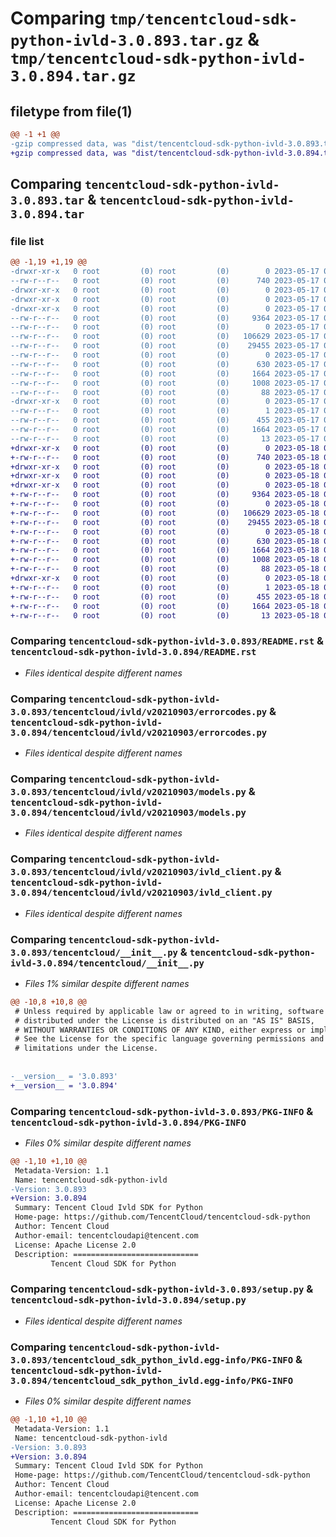 # Comparing `tmp/tencentcloud-sdk-python-ivld-3.0.893.tar.gz` & `tmp/tencentcloud-sdk-python-ivld-3.0.894.tar.gz`

## filetype from file(1)

```diff
@@ -1 +1 @@
-gzip compressed data, was "dist/tencentcloud-sdk-python-ivld-3.0.893.tar", last modified: Wed May 17 03:34:18 2023, max compression
+gzip compressed data, was "dist/tencentcloud-sdk-python-ivld-3.0.894.tar", last modified: Thu May 18 00:29:16 2023, max compression
```

## Comparing `tencentcloud-sdk-python-ivld-3.0.893.tar` & `tencentcloud-sdk-python-ivld-3.0.894.tar`

### file list

```diff
@@ -1,19 +1,19 @@
-drwxr-xr-x   0 root         (0) root         (0)        0 2023-05-17 03:34:18.000000 tencentcloud-sdk-python-ivld-3.0.893/
--rw-r--r--   0 root         (0) root         (0)      740 2023-05-17 03:34:18.000000 tencentcloud-sdk-python-ivld-3.0.893/README.rst
-drwxr-xr-x   0 root         (0) root         (0)        0 2023-05-17 03:34:18.000000 tencentcloud-sdk-python-ivld-3.0.893/tencentcloud/
-drwxr-xr-x   0 root         (0) root         (0)        0 2023-05-17 03:34:18.000000 tencentcloud-sdk-python-ivld-3.0.893/tencentcloud/ivld/
-drwxr-xr-x   0 root         (0) root         (0)        0 2023-05-17 03:34:18.000000 tencentcloud-sdk-python-ivld-3.0.893/tencentcloud/ivld/v20210903/
--rw-r--r--   0 root         (0) root         (0)     9364 2023-05-17 03:34:18.000000 tencentcloud-sdk-python-ivld-3.0.893/tencentcloud/ivld/v20210903/errorcodes.py
--rw-r--r--   0 root         (0) root         (0)        0 2023-05-17 03:34:18.000000 tencentcloud-sdk-python-ivld-3.0.893/tencentcloud/ivld/v20210903/__init__.py
--rw-r--r--   0 root         (0) root         (0)   106629 2023-05-17 03:34:18.000000 tencentcloud-sdk-python-ivld-3.0.893/tencentcloud/ivld/v20210903/models.py
--rw-r--r--   0 root         (0) root         (0)    29455 2023-05-17 03:34:18.000000 tencentcloud-sdk-python-ivld-3.0.893/tencentcloud/ivld/v20210903/ivld_client.py
--rw-r--r--   0 root         (0) root         (0)        0 2023-05-17 03:34:18.000000 tencentcloud-sdk-python-ivld-3.0.893/tencentcloud/ivld/__init__.py
--rw-r--r--   0 root         (0) root         (0)      630 2023-05-17 03:34:18.000000 tencentcloud-sdk-python-ivld-3.0.893/tencentcloud/__init__.py
--rw-r--r--   0 root         (0) root         (0)     1664 2023-05-17 03:34:18.000000 tencentcloud-sdk-python-ivld-3.0.893/PKG-INFO
--rw-r--r--   0 root         (0) root         (0)     1008 2023-05-17 03:34:18.000000 tencentcloud-sdk-python-ivld-3.0.893/setup.py
--rw-r--r--   0 root         (0) root         (0)       88 2023-05-17 03:34:18.000000 tencentcloud-sdk-python-ivld-3.0.893/setup.cfg
-drwxr-xr-x   0 root         (0) root         (0)        0 2023-05-17 03:34:18.000000 tencentcloud-sdk-python-ivld-3.0.893/tencentcloud_sdk_python_ivld.egg-info/
--rw-r--r--   0 root         (0) root         (0)        1 2023-05-17 03:34:18.000000 tencentcloud-sdk-python-ivld-3.0.893/tencentcloud_sdk_python_ivld.egg-info/dependency_links.txt
--rw-r--r--   0 root         (0) root         (0)      455 2023-05-17 03:34:18.000000 tencentcloud-sdk-python-ivld-3.0.893/tencentcloud_sdk_python_ivld.egg-info/SOURCES.txt
--rw-r--r--   0 root         (0) root         (0)     1664 2023-05-17 03:34:18.000000 tencentcloud-sdk-python-ivld-3.0.893/tencentcloud_sdk_python_ivld.egg-info/PKG-INFO
--rw-r--r--   0 root         (0) root         (0)       13 2023-05-17 03:34:18.000000 tencentcloud-sdk-python-ivld-3.0.893/tencentcloud_sdk_python_ivld.egg-info/top_level.txt
+drwxr-xr-x   0 root         (0) root         (0)        0 2023-05-18 00:29:16.000000 tencentcloud-sdk-python-ivld-3.0.894/
+-rw-r--r--   0 root         (0) root         (0)      740 2023-05-18 00:29:16.000000 tencentcloud-sdk-python-ivld-3.0.894/README.rst
+drwxr-xr-x   0 root         (0) root         (0)        0 2023-05-18 00:29:16.000000 tencentcloud-sdk-python-ivld-3.0.894/tencentcloud/
+drwxr-xr-x   0 root         (0) root         (0)        0 2023-05-18 00:29:16.000000 tencentcloud-sdk-python-ivld-3.0.894/tencentcloud/ivld/
+drwxr-xr-x   0 root         (0) root         (0)        0 2023-05-18 00:29:16.000000 tencentcloud-sdk-python-ivld-3.0.894/tencentcloud/ivld/v20210903/
+-rw-r--r--   0 root         (0) root         (0)     9364 2023-05-18 00:29:16.000000 tencentcloud-sdk-python-ivld-3.0.894/tencentcloud/ivld/v20210903/errorcodes.py
+-rw-r--r--   0 root         (0) root         (0)        0 2023-05-18 00:29:16.000000 tencentcloud-sdk-python-ivld-3.0.894/tencentcloud/ivld/v20210903/__init__.py
+-rw-r--r--   0 root         (0) root         (0)   106629 2023-05-18 00:29:16.000000 tencentcloud-sdk-python-ivld-3.0.894/tencentcloud/ivld/v20210903/models.py
+-rw-r--r--   0 root         (0) root         (0)    29455 2023-05-18 00:29:16.000000 tencentcloud-sdk-python-ivld-3.0.894/tencentcloud/ivld/v20210903/ivld_client.py
+-rw-r--r--   0 root         (0) root         (0)        0 2023-05-18 00:29:16.000000 tencentcloud-sdk-python-ivld-3.0.894/tencentcloud/ivld/__init__.py
+-rw-r--r--   0 root         (0) root         (0)      630 2023-05-18 00:29:16.000000 tencentcloud-sdk-python-ivld-3.0.894/tencentcloud/__init__.py
+-rw-r--r--   0 root         (0) root         (0)     1664 2023-05-18 00:29:16.000000 tencentcloud-sdk-python-ivld-3.0.894/PKG-INFO
+-rw-r--r--   0 root         (0) root         (0)     1008 2023-05-18 00:29:16.000000 tencentcloud-sdk-python-ivld-3.0.894/setup.py
+-rw-r--r--   0 root         (0) root         (0)       88 2023-05-18 00:29:16.000000 tencentcloud-sdk-python-ivld-3.0.894/setup.cfg
+drwxr-xr-x   0 root         (0) root         (0)        0 2023-05-18 00:29:16.000000 tencentcloud-sdk-python-ivld-3.0.894/tencentcloud_sdk_python_ivld.egg-info/
+-rw-r--r--   0 root         (0) root         (0)        1 2023-05-18 00:29:16.000000 tencentcloud-sdk-python-ivld-3.0.894/tencentcloud_sdk_python_ivld.egg-info/dependency_links.txt
+-rw-r--r--   0 root         (0) root         (0)      455 2023-05-18 00:29:16.000000 tencentcloud-sdk-python-ivld-3.0.894/tencentcloud_sdk_python_ivld.egg-info/SOURCES.txt
+-rw-r--r--   0 root         (0) root         (0)     1664 2023-05-18 00:29:16.000000 tencentcloud-sdk-python-ivld-3.0.894/tencentcloud_sdk_python_ivld.egg-info/PKG-INFO
+-rw-r--r--   0 root         (0) root         (0)       13 2023-05-18 00:29:16.000000 tencentcloud-sdk-python-ivld-3.0.894/tencentcloud_sdk_python_ivld.egg-info/top_level.txt
```

### Comparing `tencentcloud-sdk-python-ivld-3.0.893/README.rst` & `tencentcloud-sdk-python-ivld-3.0.894/README.rst`

 * *Files identical despite different names*

### Comparing `tencentcloud-sdk-python-ivld-3.0.893/tencentcloud/ivld/v20210903/errorcodes.py` & `tencentcloud-sdk-python-ivld-3.0.894/tencentcloud/ivld/v20210903/errorcodes.py`

 * *Files identical despite different names*

### Comparing `tencentcloud-sdk-python-ivld-3.0.893/tencentcloud/ivld/v20210903/models.py` & `tencentcloud-sdk-python-ivld-3.0.894/tencentcloud/ivld/v20210903/models.py`

 * *Files identical despite different names*

### Comparing `tencentcloud-sdk-python-ivld-3.0.893/tencentcloud/ivld/v20210903/ivld_client.py` & `tencentcloud-sdk-python-ivld-3.0.894/tencentcloud/ivld/v20210903/ivld_client.py`

 * *Files identical despite different names*

### Comparing `tencentcloud-sdk-python-ivld-3.0.893/tencentcloud/__init__.py` & `tencentcloud-sdk-python-ivld-3.0.894/tencentcloud/__init__.py`

 * *Files 1% similar despite different names*

```diff
@@ -10,8 +10,8 @@
 # Unless required by applicable law or agreed to in writing, software
 # distributed under the License is distributed on an "AS IS" BASIS,
 # WITHOUT WARRANTIES OR CONDITIONS OF ANY KIND, either express or implied.
 # See the License for the specific language governing permissions and
 # limitations under the License.
 
 
-__version__ = '3.0.893'
+__version__ = '3.0.894'
```

### Comparing `tencentcloud-sdk-python-ivld-3.0.893/PKG-INFO` & `tencentcloud-sdk-python-ivld-3.0.894/PKG-INFO`

 * *Files 0% similar despite different names*

```diff
@@ -1,10 +1,10 @@
 Metadata-Version: 1.1
 Name: tencentcloud-sdk-python-ivld
-Version: 3.0.893
+Version: 3.0.894
 Summary: Tencent Cloud Ivld SDK for Python
 Home-page: https://github.com/TencentCloud/tencentcloud-sdk-python
 Author: Tencent Cloud
 Author-email: tencentcloudapi@tencent.com
 License: Apache License 2.0
 Description: ============================
         Tencent Cloud SDK for Python
```

### Comparing `tencentcloud-sdk-python-ivld-3.0.893/setup.py` & `tencentcloud-sdk-python-ivld-3.0.894/setup.py`

 * *Files identical despite different names*

### Comparing `tencentcloud-sdk-python-ivld-3.0.893/tencentcloud_sdk_python_ivld.egg-info/PKG-INFO` & `tencentcloud-sdk-python-ivld-3.0.894/tencentcloud_sdk_python_ivld.egg-info/PKG-INFO`

 * *Files 0% similar despite different names*

```diff
@@ -1,10 +1,10 @@
 Metadata-Version: 1.1
 Name: tencentcloud-sdk-python-ivld
-Version: 3.0.893
+Version: 3.0.894
 Summary: Tencent Cloud Ivld SDK for Python
 Home-page: https://github.com/TencentCloud/tencentcloud-sdk-python
 Author: Tencent Cloud
 Author-email: tencentcloudapi@tencent.com
 License: Apache License 2.0
 Description: ============================
         Tencent Cloud SDK for Python
```

